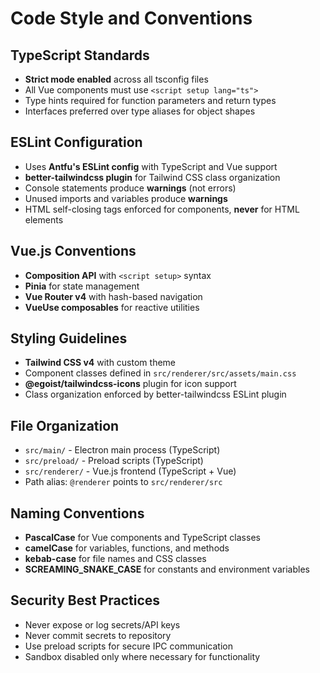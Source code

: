 # Code Style and Conventions

## TypeScript Standards
- **Strict mode enabled** across all tsconfig files
- All Vue components must use `<script setup lang="ts">`
- Type hints required for function parameters and return types
- Interfaces preferred over type aliases for object shapes

## ESLint Configuration
- Uses **Antfu's ESLint config** with TypeScript and Vue support
- **better-tailwindcss plugin** for Tailwind CSS class organization
- Console statements produce **warnings** (not errors)
- Unused imports and variables produce **warnings**
- HTML self-closing tags enforced for components, **never** for HTML elements

## Vue.js Conventions
- **Composition API** with `<script setup>` syntax
- **Pinia** for state management
- **Vue Router v4** with hash-based navigation
- **VueUse composables** for reactive utilities

## Styling Guidelines
- **Tailwind CSS v4** with custom theme
- Component classes defined in `src/renderer/src/assets/main.css`
- **@egoist/tailwindcss-icons** plugin for icon support
- Class organization enforced by better-tailwindcss ESLint plugin

## File Organization
- `src/main/` - Electron main process (TypeScript)
- `src/preload/` - Preload scripts (TypeScript) 
- `src/renderer/` - Vue.js frontend (TypeScript + Vue)
- Path alias: `@renderer` points to `src/renderer/src`

## Naming Conventions
- **PascalCase** for Vue components and TypeScript classes
- **camelCase** for variables, functions, and methods
- **kebab-case** for file names and CSS classes
- **SCREAMING_SNAKE_CASE** for constants and environment variables

## Security Best Practices
- Never expose or log secrets/API keys
- Never commit secrets to repository
- Use preload scripts for secure IPC communication
- Sandbox disabled only where necessary for functionality